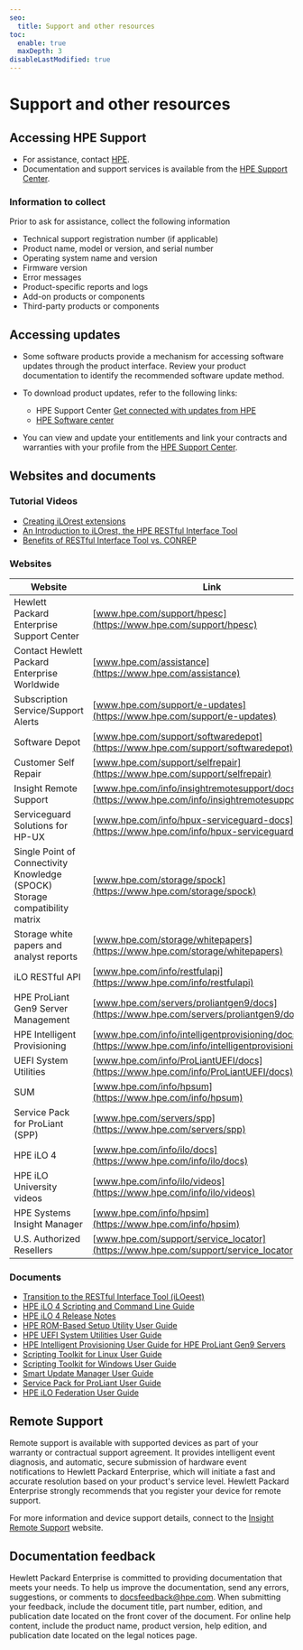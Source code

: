 ```yaml
---
seo:
  title: Support and other resources
toc:
  enable: true
  maxDepth: 3
disableLastModified: true
---
```


# Support and other resources

## Accessing HPE Support

- For assistance, contact <a href="https://www.hpe.com/assistance" target="_blank">HPE</a>.
- Documentation and support services is available from the <a href="https://www.hpe.com/support/hpesc" target="_blank">HPE Support Center</a>.

### Information to collect

Prior to ask for assistance, collect the following information

- Technical support registration number (if applicable)
- Product name, model or version, and serial number
- Operating system name and version
- Firmware version
- Error messages
- Product-specific reports and logs
- Add-on products or components
- Third-party products or components

## Accessing updates

- Some software products provide a mechanism for accessing software updates through the product interface. Review your product documentation to identify the recommended software update method.
- To download product updates, refer to the following links:

  - HPE Support Center <a href="https://www.hpe.com/support/e-updates" target="_blank">Get connected with updates from HPE</a>
  - <a href="https://myenterpriselicense.hpe.com/cwp-ui/software" target="_blank">HPE Software center</a>

- You can view and update your entitlements and link your contracts and warranties with your profile from the <a href="https://www.hpe.com/support/AccessToSupportMaterials" target="_blank">HPE Support Center</a>.

## Websites and documents

### Tutorial Videos

- <a href="https://www.youtube.com/watch?v=CGl8DsYTdQo" target="_blank">Creating iLOrest extensions</a>
- <a href="https://www.youtube.com/watch?v=xfEN95pNNfY" target="_blank">An Introduction to iLOrest, the HPE RESTful Interface Tool</a>
- <a href="https://www.youtube.com/watch?v=WPz2FP8bXYU" target="_blank">Benefits of RESTful Interface Tool vs. CONREP</a>

### Websites

| Website                                                                      | Link                                                                                                   |
|------------------------------------------------------------------------------|--------------------------------------------------------------------------------------------------------|
| Hewlett Packard Enterprise Support Center                                    | [www.hpe.com/support/hpesc](https://www.hpe.com/support/hpesc)                                         |
| Contact Hewlett Packard Enterprise Worldwide                                 | [www.hpe.com/assistance](https://www.hpe.com/assistance)                                               |
| Subscription Service/Support Alerts                                          | [www.hpe.com/support/e-updates](https://www.hpe.com/support/e-updates)                                 |
| Software Depot                                                               | [www.hpe.com/support/softwaredepot](https://www.hpe.com/support/softwaredepot)                         |
| Customer Self Repair                                                         | [www.hpe.com/support/selfrepair](https://www.hpe.com/support/selfrepair)                               |
| Insight Remote Support                                                       | [www.hpe.com/info/insightremotesupport/docs](https://www.hpe.com/info/insightremotesupport/docs)       |
| Serviceguard Solutions for HP-UX                                             | [www.hpe.com/info/hpux-serviceguard-docs](https://www.hpe.com/info/hpux-serviceguard-docs)             |
| Single Point of Connectivity Knowledge (SPOCK) Storage compatibility matrix	 | [www.hpe.com/storage/spock](https://www.hpe.com/storage/spock)                                         |
| Storage white papers and analyst reports                                     | [www.hpe.com/storage/whitepapers](https://www.hpe.com/storage/whitepapers)                             |
| iLO RESTful API                                                              | [www.hpe.com/info/restfulapi](https://www.hpe.com/info/restfulapi)                                     |
| HPE ProLiant Gen9 Server Management                                          | [www.hpe.com/servers/proliantgen9/docs](https://www.hpe.com/servers/proliantgen9/docs)                 |
| HPE Intelligent Provisioning                                                 | [www.hpe.com/info/intelligentprovisioning/docs](https://www.hpe.com/info/intelligentprovisioning/docs) |
| UEFI System Utilities                                                        | [www.hpe.com/info/ProLiantUEFI/docs](https://www.hpe.com/info/ProLiantUEFI/docs)                       |
| SUM                                                                          | [www.hpe.com/info/hpsum](https://www.hpe.com/info/hpsum)                                               |
| Service Pack for ProLiant (SPP)                                              | [www.hpe.com/servers/spp](https://www.hpe.com/servers/spp)                                             |
| HPE iLO 4                                                                    | [www.hpe.com/info/ilo/docs](https://www.hpe.com/info/ilo/docs)                                         |
| HPE iLO University videos                                                    | [www.hpe.com/info/ilo/videos](https://www.hpe.com/info/ilo/videos)                                     |
| HPE Systems Insight Manager                                                  | [www.hpe.com/info/hpsim](https://www.hpe.com/info/hpsim)                                               |
| U.S. Authorized Resellers                                                    | [www.hpe.com/support/service_locator](https://www.hpe.com/support/service_locator)                     |

### Documents

- [Transition to the RESTful Interface Tool (iLOeest)](https://support.hpe.com/hpsc/doc/public/display?docId=a00061427en_us)
- [HPE iLO 4 Scripting and Command Line Guide](https://h20564.www2.hpe.com/hpsc/doc/public/display?docId=c03334058)
- [HPE iLO 4 Release Notes](https://h20565.www2.hpe.com/hpsc/doc/public/display?docId=emr_na-c03334036&lang=en-us&cc=us)
- [HPE ROM-Based Setup Utility User Guide](https://h20564.www2.hpe.com/hpsc/doc/public/display?docId=c00191707)
- [HPE UEFI System Utilities User Guide](https://support.hpe.com/hpesc/public/docDisplay?docId=a00016407en_us)
- [HPE Intelligent Provisioning User Guide for HPE ProLiant Gen9 Servers](https://support.hpe.com/hpesc/public/docDisplay?docId=c04419967)
- [Scripting Toolkit for Linux User Guide](https://support.hpe.com/hpesc/public/docDisplay?docLocale=en_US&docId=emr_na-a00047893en_us)
- [Scripting Toolkit for Windows User Guide](https://support.hpe.com/hpesc/public/docDisplay?docId=a00017070en_us)
- [Smart Update Manager User Guide](https://h20564.www2.hpe.com/hpsc/doc/public/display?docId=c05059565)
- [Service Pack for ProLiant User Guide](https://h20564.www2.hpe.com/hpsc/doc/public/display?docId=c03190790)
- [HPE iLO Federation User Guide](https://h20564.www2.hpe.com/hpsc/doc/public/display?docId=c04149067)

<!-- Self Repair seems to be deprecated Need to investigate and adapt.

## Customer self-repair

**Hewlett Packard Enterprise customer self repair** (CSR) programs allow you to repair your product. If a CSR part needs to be replaced, it will be shipped directly to you so that you can install it at your convenience. Some parts do not qualify for CSR. Your Hewlett Packard Enterprise authorized service provider will determine whether a repair can be accomplished by CSR.

For more information about CSR, contact your local service provider or go to the CSR website.

[www.hpe.com/support/selfrepair](https://www.hpe.com/support/selfrepair)

-->

## Remote Support

Remote support is available with supported devices as part of your warranty or contractual support agreement. It provides intelligent event diagnosis, and automatic, secure submission of hardware event notifications to Hewlett Packard Enterprise, which will initiate a fast and accurate resolution based on your product's service level. Hewlett Packard Enterprise strongly recommends that you register your device for remote support.

For more information and device support details, connect to the <a href="https://www.hpe.com/info/insightremotesupport/docs" target="_blank">Insight Remote Support</a> website.

## Documentation feedback

Hewlett Packard Enterprise is committed to providing documentation that meets your needs. To help us improve the documentation, send any errors, suggestions, or comments to <a href="mailto:docsfeedback@hpe.com" target="_blank">docsfeedback@hpe.com</a>. When submitting your feedback, include the document title, part number, edition, and publication date located on the front cover of the document. For online help content, include the product name, product version, help edition, and publication date located on the legal notices page.
